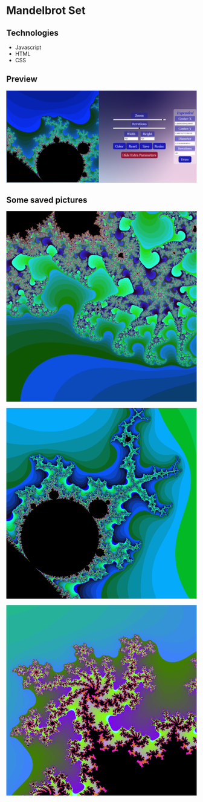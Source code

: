 # Mandelbrot Set

## Technologies

- Javascript
- HTML
- CSS

## Preview

![first picture](./pictures/preview.png)

## Some saved pictures

![first picture](./pictures/canvasImage(11).png)

![first picture](./pictures/canvasImage(2).png)

![first picture](./pictures/canvasImage(5).png)
